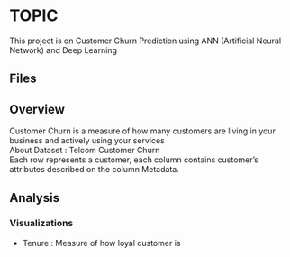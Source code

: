# TOPIC  #
This project is on Customer Churn Prediction using ANN (Artificial Neural Network) and Deep Learning

## Files ##


## Overview ##
Customer Churn is a measure of how many customers are living in your business and actively using your services <br>
About Dataset : Telcom Customer Churn  <br>
Each row represents a customer, each column contains customer’s attributes described on the column Metadata.

## Analysis ##

### Visualizations ###
- Tenure : Measure of how loyal customer is
